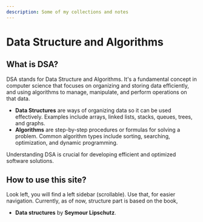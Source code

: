 ```yaml
---
description: Some of my collections and notes
---
```


# Data Structure and Algorithms

## What is DSA?

DSA stands for Data Structure and Algorithms. It's a fundamental concept in computer science that focuses on organizing and storing data efficiently, and using algorithms to manage, manipulate, and perform operations on that data.

* **Data Structures** are ways of organizing data so it can be used effectively. Examples include arrays, linked lists, stacks, queues, trees, and graphs.
* **Algorithms** are step-by-step procedures or formulas for solving a problem. Common algorithm types include sorting, searching, optimization, and dynamic programming.

Understanding DSA is crucial for developing efficient and optimized software solutions.

## How to use this site?

Look left, you will find a left sidebar (scrollable). Use that, for easier navigation. Currently, as of now, structure part is based on the book,

* **Data structures** by **Seymour Lipschutz**.


